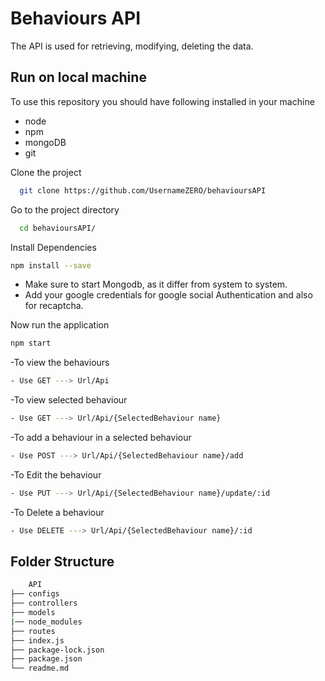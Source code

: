 # Behaviours API

The API is used for retrieving, modifying, deleting the data.

## Run on local machine

To use this repository you should have following
installed in your machine

- node
- npm
- mongoDB
- git

Clone the project

```bash
  git clone https://github.com/UsernameZERO/behavioursAPI
```

Go to the project directory

```bash
  cd behavioursAPI/

```

Install Dependencies

```bash
npm install --save
```

- Make sure to start Mongodb, as it differ from system to system.
- Add your google credentials for google social Authentication and also for recaptcha.

Now run the application

```bash
npm start
```

-To view the behaviours
```bash
- Use GET ---> Url/Api
```

-To view selected behaviour
```bash
- Use GET ---> Url/Api/{SelectedBehaviour name}
```
-To add a behaviour in a selected behaviour
```bash
- Use POST ---> Url/Api/{SelectedBehaviour name}/add
```
-To Edit the behaviour
```bash
- Use PUT ---> Url/Api/{SelectedBehaviour name}/update/:id
```
-To Delete a behaviour
```bash
- Use DELETE ---> Url/Api/{SelectedBehaviour name}/:id
```

## Folder Structure

```bash
    API
├── configs
├── controllers
├── models
|── node_modules
├── routes
├── index.js
├── package-lock.json
├── package.json
└── readme.md
```

